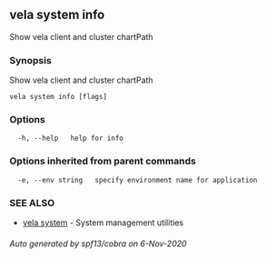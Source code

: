 ## vela system info

Show vela client and cluster chartPath

### Synopsis

Show vela client and cluster chartPath

```
vela system info [flags]
```

### Options

```
  -h, --help   help for info
```

### Options inherited from parent commands

```
  -e, --env string   specify environment name for application
```

### SEE ALSO

* [vela system](vela_system.md)	 - System management utilities

###### Auto generated by spf13/cobra on 6-Nov-2020
